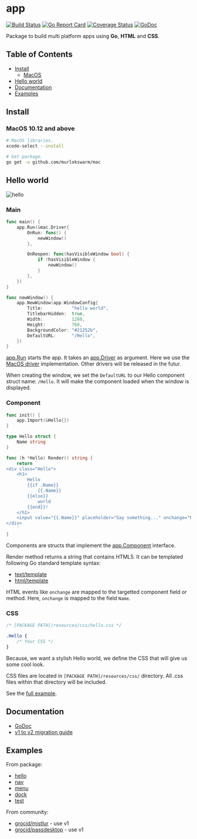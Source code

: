 # app
[![Build Status](https://travis-ci.org/murlokswarm/app.svg?branch=master)](https://travis-ci.org/murlokswarm/app)
[![Go Report Card](https://goreportcard.com/badge/github.com/murlokswarm/app)](https://goreportcard.com/report/github.com/murlokswarm/app)
[![Coverage Status](https://coveralls.io/repos/github/murlokswarm/app/badge.svg?branch=master)](https://coveralls.io/github/murlokswarm/app?branch=master)
[![GoDoc](https://godoc.org/github.com/murlokswarm/app?status.svg)](https://godoc.org/github.com/murlokswarm/app)

Package to build multi platform apps using **Go**, **HTML** and **CSS**.

## Table of Contents
- [Install](#install)
	- [MacOS](#macOS)
- [Hello world](#hello)
- [Documentation](#doc)
- [Examples](#examples)

<a name="install"></a>

## Install

<a name="macOS"></a>

### MacOS 10.12 and above
```bash
# MacOS libraries.
xcode-select --install

# Get package.
go get -u github.com/murlokswarm/mac
```

<a name="hello"></a>

## Hello world

![hello](https://github.com/murlokswarm/app/wiki/assets/hello.gif)

### Main
```go
func main() {
	app.Run(&mac.Driver{
		OnRun: func() {
			newWindow()
		},

		OnReopen: func(hasVisibleWindow bool) {
			if !hasVisibleWindow {
				newWindow()
			}
		},
	})
}

func newWindow() {
	app.NewWindow(app.WindowConfig{
		Title:           "hello world",
		TitlebarHidden:  true,
		Width:           1280,
		Height:          768,
		BackgroundColor: "#21252b",
		DefaultURL:      "/Hello",
	})
}
```

[app.Run](https://godoc.org/github.com/murlokswarm/app#Run) starts the app. 
It takes an 
[app.Driver](https://godoc.org/github.com/murlokswarm/app#Driver) as argument. 
Here we use the
[MacOS driver](https://godoc.org/github.com/murlokswarm/app/drivers/mac#Driver) 
implementation. 
Other drivers will be released in the futur.

When creating the window, we set the ```DefaultURL``` to our Hello component 
struct name: ```/Hello```.
It will make the component loaded when the window is displayed.

### Component
```go
func init() {
	app.Import(&Hello{})
}

type Hello struct {
	Name string
}

func (h *Hello) Render() string {
	return `
<div class="Hello">
	<h1>
		Hello
		{{if .Name}}
			{{.Name}}
		{{else}}
			world
		{{end}}!
	</h1>
	<input value="{{.Name}}" placeholder="Say something..." onchange="Name" autofocus>
</div>
	`
}
```
Components are structs that implement the 
[app.Component](https://godoc.org/github.com/murlokswarm/app#Component) 
interface.

Render method returns a string that contains HTML5.
It can be templated following Go standard template syntax:
- [text/template](https://golang.org/pkg/text/template/)
- [html/template](https://golang.org/pkg/html/template/)

HTML events like ```onchange``` are mapped to the targetted component 
field or method.
Here, ```onchange``` is mapped to the field ```Name```.

### CSS

```css
/* [PACKAGE PATH]/resources/css/hello.css */

.Hello {
    /* Your CSS */
}
```

Because, we want a stylish Hello world, we define the CSS that will give us some 
cool look.


CSS files are located in ```[PACKAGE PATH]/resources/css/``` directory.
All .css files within that directory will be included.

See the 
[full example](https://github.com/murlokswarm/app/tree/master/examples/hello).


<a name="doc"></a>

## Documentation
- [GoDoc](https://godoc.org/github.com/murlokswarm/app)
- [v1 to v2 migration guide](https://github.com/murlokswarm/app/wiki/V1ToV2)

<a name="examples"></a>

## Examples
From package:
- [hello](https://github.com/murlokswarm/app/tree/master/examples/hello)
- [nav](https://github.com/murlokswarm/app/tree/master/examples/nav)
- [menu](https://github.com/murlokswarm/app/tree/master/examples/menu)
- [dock](https://github.com/murlokswarm/app/tree/master/examples/dock)
- [test](https://github.com/murlokswarm/app/tree/master/examples/test)

From community:
- [grocid/mistlur](https://github.com/grocid/mistlur) - use v1
- [grocid/passdesktop](https://github.com/grocid/passdesktop) - use v1

